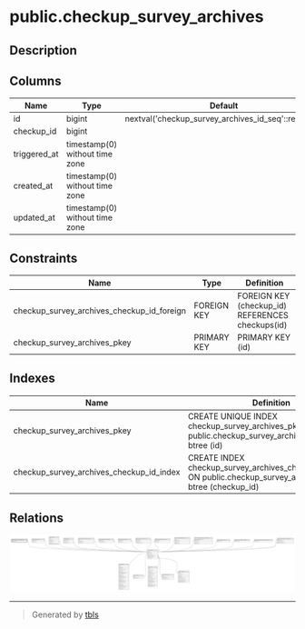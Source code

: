 # public.checkup_survey_archives

## Description

## Columns

| Name         | Type                           | Default                                             | Nullable | Parents                               |
| ------------ | ------------------------------ | --------------------------------------------------- | -------- | ------------------------------------- |
| id           | bigint                         | nextval('checkup_survey_archives_id_seq'::regclass) | false    |                                       |
| checkup_id   | bigint                         |                                                     | false    | [public.checkups](public.checkups.md) |
| triggered_at | timestamp(0) without time zone |                                                     | false    |                                       |
| created_at   | timestamp(0) without time zone |                                                     | true     |                                       |
| updated_at   | timestamp(0) without time zone |                                                     | true     |                                       |

## Constraints

| Name                                       | Type        | Definition                                       |
| ------------------------------------------ | ----------- | ------------------------------------------------ |
| checkup_survey_archives_checkup_id_foreign | FOREIGN KEY | FOREIGN KEY (checkup_id) REFERENCES checkups(id) |
| checkup_survey_archives_pkey               | PRIMARY KEY | PRIMARY KEY (id)                                 |

## Indexes

| Name                                     | Definition                                                                                                       |
| ---------------------------------------- | ---------------------------------------------------------------------------------------------------------------- |
| checkup_survey_archives_pkey             | CREATE UNIQUE INDEX checkup_survey_archives_pkey ON public.checkup_survey_archives USING btree (id)              |
| checkup_survey_archives_checkup_id_index | CREATE INDEX checkup_survey_archives_checkup_id_index ON public.checkup_survey_archives USING btree (checkup_id) |

## Relations

![er](public.checkup_survey_archives.svg)

---

> Generated by [tbls](https://github.com/k1LoW/tbls)
